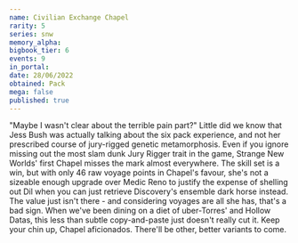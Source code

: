```yaml
---
name: Civilian Exchange Chapel
rarity: 5
series: snw
memory_alpha:
bigbook_tier: 6
events: 9
in_portal:
date: 28/06/2022
obtained: Pack
mega: false
published: true
---
```


"Maybe I wasn't clear about the terrible pain part?" Little did we know that Jess Bush was actually talking about the six pack experience, and not her prescribed course of jury-rigged genetic metamorphosis. Even if you ignore missing out the most slam dunk Jury Rigger trait in the game, Strange New Worlds' first Chapel misses the mark almost everywhere. The skill set is a win, but with only 46 raw voyage points in Chapel's favour, she's not a sizeable enough upgrade over Medic Reno to justify the expense of shelling out Dil when you can just retrieve Discovery's ensemble dark horse instead. The value just isn't there - and considering voyages are all she has, that's a bad sign. When we've been dining on a diet of uber-Torres' and Hollow Datas, this less than subtle copy-and-paste just doesn't really cut it. Keep your chin up, Chapel aficionados. There'll be other, better variants to come.
